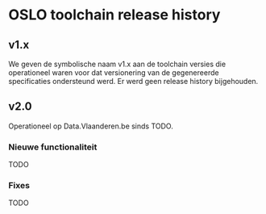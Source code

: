 # OSLO toolchain release history

## v1.x
We geven de symbolische naam v1.x aan de toolchain versies die operationeel waren voor dat versionering van de
gegenereerde specificaties ondersteund werd. Er werd geen release history bijgehouden.

## v2.0
Operationeel op Data.Vlaanderen.be sinds TODO.

### Nieuwe functionaliteit
TODO

### Fixes
TODO